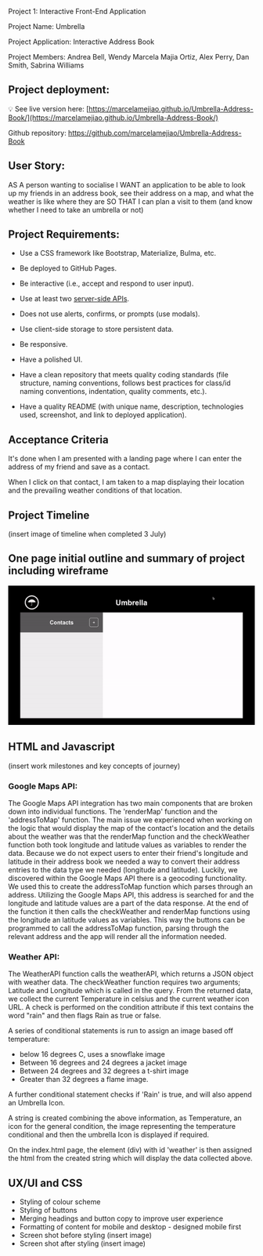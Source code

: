 Project 1: Interactive Front-End Application

Project Name: Umbrella 

Project Application: Interactive Address Book

Project Members: Andrea Bell, Wendy Marcela Majia Ortiz, Alex Perry, Dan Smith, Sabrina Williams

## Project deployment: 
💡 See live version here: [https://marcelamejiao.github.io/Umbrella-Address-Book/](https://marcelamejiao.github.io/Umbrella-Address-Book/)

Github repository: https://github.com/marcelamejiao/Umbrella-Address-Book

## User Story:
AS A person wanting to socialise
I WANT an application to be able to look up my friends in an address book, see their address on a map, and what the weather is like where they are
SO THAT I can plan a visit to them (and know whether I need to take an umbrella or not)

## Project Requirements:

* Use a CSS framework like Bootstrap, Materialize, Bulma, etc.

* Be deployed to GitHub Pages.

* Be interactive (i.e., accept and respond to user input).

* Use at least two [server-side APIs](https://coding-boot-camp.github.io/full-stack/apis/api-resources).

* Does not use alerts, confirms, or prompts (use modals).

* Use client-side storage to store persistent data.

* Be responsive.

* Have a polished UI.

* Have a clean repository that meets quality coding standards (file structure, naming conventions, follows best practices for class/id naming conventions, indentation, quality comments, etc.).

* Have a quality README (with unique name, description, technologies used, screenshot, and link to deployed application).

## Acceptance Criteria

It's done when I am presented with a landing page where I can enter the address of my friend and save as a contact.

When I click on that contact, I am taken to a map displaying their location and the prevailing weather conditions of that location.

## Project Timeline
(insert image of timeline when completed 3 July)

## One page initial outline and summary of project including wireframe

![](./UmbrellaWireFrame.gif)

## HTML and Javascript
(insert work milestones and key concepts of journey)


### Google Maps API:

The Google Maps API integration has two main components that are broken down into individual functions.
The 'renderMap' function and the 'addressToMap' function.
The main issue we experienced when working on the logic that would display the map of the contact's location and the details about the weather was that the renderMap function and the checkWeather function both took longitude and latitude values as variables to render the data. Because we do not expect users to enter their friend's longitude and latitude in their address book we needed a way to convert their address entries to the data type we needed (longitude and latitude). Luckily, we discovered within the Google Maps API there is a geocoding functionality. We used this to create the addressToMap function which parses through an address. Utilizing the Google Maps API, this address is searched for and the longitude and latitude values are a part of the data response. At the end of the function it then calls the checkWeather and renderMap functions using the longitude an latitude values as variables. This way the buttons can be programmed to call the addressToMap function, parsing through the relevant address and the app will render all the information needed.


### Weather API:
The WeatherAPI function calls the weatherAPI, which returns a JSON object with weather data. 
The checkWeather function requires two arguments; Latitude and Longitude which is called in the query.
From the returned data, we collect the current Temperature in celsius and the current weather icon URL.
A check is performed on the condition attribute if this text contains the word "rain" and then flags Rain as true or false. 

A series of conditional statements is run to assign an image based off temperature:
* below 16 degrees C, uses a snowflake image
* Between 16 degrees and 24 degrees a jacket image
* Between 24 degrees and 32 degrees a t-shirt image
* Greater than 32 degrees a flame image. 

A further conditional statement checks if 'Rain' is true, and will also append an Umbrella Icon. 

A string is created combining the above information, as Temperature, an icon for the general condition, the image representing the temperature conditional and then the umbrella Icon is displayed if required. 

On the index.html page, the element (div) with id 'weather' is then assigned the html from the created string  which will display the data collected above.

## UX/UI and CSS
* Styling of colour scheme
* Styling of buttons
* Merging headings and button copy to improve user experience
* Formatting of content for mobile and desktop - designed mobile first
* Screen shot before styling (insert image)
* Screen shot after styling (insert image)
